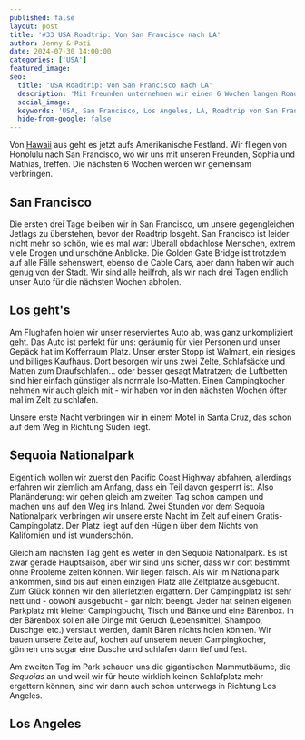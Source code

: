 ```yaml
---
published: false
layout: post
title: '#33 USA Roadtrip: Von San Francisco nach LA'
author: Jenny & Pati
date: 2024-07-30 14:00:00
categories: ['USA']
featured_image: 
seo:
  title: 'USA Roadtrip: Von San Francisco nach LA'
  description: 'Mit Freunden unternehmen wir einen 6 Wochen langen Roadtrip quer durch die USA. Los geht's von San Francisco nach Los Angeles.'
  social_image: 
  keywords: 'USA, San Francisco, Los Angeles, LA, Roadtrip von San Francisco nach LA, Kalifornien-Roadtrip'
  hide-from-google: false
---
```

Von [Hawaii](hawaii) aus geht es jetzt aufs Amerikanische Festland. Wir fliegen von Honolulu nach San Francisco, wo wir uns mit unseren Freunden, Sophia und Mathias, treffen. Die nächsten 6 Wochen werden wir gemeinsam verbringen.

## San Francisco
Die ersten drei Tage bleiben wir in San Francisco, um unsere gegengleichen Jetlags zu überstehen, bevor der Roadtrip losgeht. San Francisco ist leider nicht mehr so schön, wie es mal war: Überall obdachlose Menschen, extrem viele Drogen und unschöne Anblicke. Die Golden Gate Bridge ist trotzdem auf alle Fälle sehenswert, ebenso die Cable Cars, aber dann haben wir auch genug von der Stadt. Wir sind alle heilfroh, als wir nach drei Tagen endlich unser Auto für die nächsten Wochen abholen.

<!-- sf fotos golden gate und cable car -->

## Los geht's
Am Flughafen holen wir unser reserviertes Auto ab, was ganz unkompliziert geht. Das Auto ist perfekt für uns: geräumig für vier Personen und unser Gepäck hat im Kofferraum Platz. Unser erster Stopp ist Walmart, ein riesiges und billiges Kaufhaus. Dort besorgen wir uns zwei Zelte, Schlafsäcke und Matten zum Draufschlafen... oder besser gesagt Matratzen; die Luftbetten sind hier einfach günstiger als normale Iso-Matten. Einen Campingkocher nehmen wir auch gleich mit - wir haben vor in den nächsten Wochen öfter mal im Zelt zu schlafen.

Unsere erste Nacht verbringen wir in einem Motel in Santa Cruz, das schon auf dem Weg in Richtung Süden liegt.

<!-- auto?  santa Cruz -->

## Sequoia Nationalpark
Eigentlich wollen wir zuerst den Pacific Coast Highway abfahren, allerdings erfahren wir ziemlich am Anfang, dass ein Teil davon gesperrt ist. Also Planänderung: wir gehen gleich am zweiten Tag schon campen und machen uns auf den Weg ins Inland. Zwei Stunden vor dem Sequoia Nationalpark verbringen wir unsere erste Nacht im Zelt auf einem Gratis-Campingplatz. Der Platz liegt auf den Hügeln über dem Nichts von Kalifornien und ist wunderschön.

<!-- 1. nacht zelten foto -->

Gleich am nächsten Tag geht es weiter in den Sequoia Nationalpark. Es ist zwar gerade Hauptsaison, aber wir sind uns sicher, dass wir dort bestimmt ohne Probleme zelten können. Wir liegen falsch. Als wir im Nationalpark ankommen, sind bis auf einen einzigen Platz alle Zeltplätze ausgebucht. Zum Glück können wir den allerletzten ergattern. Der Campingplatz ist sehr nett und - obwohl ausgebucht - gar nicht beengt. Jeder hat seinen eigenen Parkplatz mit kleiner Campingbucht, Tisch und Bänke und eine Bärenbox. In der Bärenbox sollen alle Dinge mit Geruch (Lebensmittel, Shampoo, Duschgel etc.) verstaut werden, damit Bären nichts holen können. Wir bauen unsere Zelte auf, kochen auf unserem neuen Campingkocher, gönnen uns sogar eine Dusche und schlafen dann tief und fest.

<!-- campingplatz -->

Am zweiten Tag im Park schauen uns die gigantischen Mammutbäume, die *Sequoias* an und weil wir für heute wirklich keinen Schlafplatz mehr ergattern können, sind wir dann auch schon unterwegs in Richtung Los Angeles.

<!-- sequoia -->

## Los Angeles

